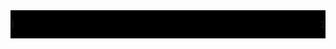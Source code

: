 <div style="display: flex; width: 100%; justify-content: space-between; background: black">

<div>

1

</div>
<div>

2

</div>

</div>
